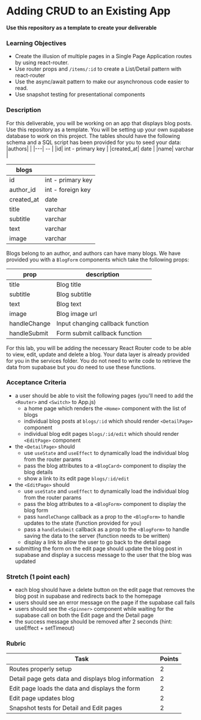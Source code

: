 # Adding CRUD to an Existing App
**Use this repository as a template to create your deliverable**

### Learning Objectives

- Create the illusion of multiple pages in a Single Page Application routes by using react-router.
- Use router props and `/items/:id` to create a List/Detail pattern with react-router 
- Use the async/await pattern to make our asynchronous code easier to read.
- Use snapshot testing for presentational components

### Description

For this deliverable, you will be working on an app that displays blog posts. Use this repository as a template. You will be setting up your own supabase database to work on this project. The tables should have the following schema and a SQL script has been provided for you to seed your data:
|authors| |
|---| -- |
|id| int - primary key |
|created_at| date |
|name| varchar |

|blogs| |
|---| -- |
|id| int - primary key |
|author_id| int - foreign key |
|created_at| date |
|title| varchar |
|subtitle| varchar |
|text| varchar |
|image| varchar |

Blogs belong to an author, and authors can have many blogs. We have provided you with a `BlogForm` components which take the following props:

| prop | description |
|--|--|
| title | Blog title |
| subtitle | Blog subtitle |
| text | Blog text |
| image | Blog image url |
| handleChange | Input changing callback function |
| handleSubmit | Form submit callback function |

For this lab, you will be adding the necessary React Router code to be able to view, edit, update and delete a blog.
Your data layer is already provided for you in the services folder. You do not need to write code to retrieve the data from supabase but you do need to use these functions.

### Acceptance Criteria

* a user should be able to visit the following pages (you'll need to add the `<Router>` and `<Switch>` to App.js)
  * a home page which renders the `<Home>` component with the list of blogs
  * individual blog posts at `blogs/:id` which should render `<DetailPage>` component
  * individual blog edit pages `blogs/:id/edit` which should render `<EditPage>` component
* the `<DetailPage>` should
  * use `useState` and `useEffect` to dynamically load the individual blog from the router params
  * pass the blog attributes to a `<BlogCard>` component to display the blog details
  * show a link to its edit page `blogs/:id/edit`
* the `<EditPage>` should
  * use `useState` and `useEffect` to dynamically load the individual blog from the router params
  * pass the blog attributes to a `<BlogForm>` component to display the blog form
  * pass `handleChange` callback as a prop to the `<BlogForm>` to handle updates to the state (function provided for you)
  * pass a `handleSubmit` callback as a prop to the `<BlogForm>` to handle saving the data to the server (function needs to be written)
  * display a link to allow the user to go back to the detail page
* submitting the form on the edit page should update the blog post in supabase and display a success message to the user that the blog was updated

### Stretch (1 point each)
* each blog should have a delete button on the edit page that removes the blog post in supabase and redirects back to the homepage
* users should see an error message on the page if the supabase call fails
* users should see the `<Spinner>` component while waiting for the supabase call on both the Edit page and the Detail page
* the success message should be removed after 2 seconds (hint: useEffect + setTimeout)

### Rubric
| Task | Points |
| --   | --     |
| Routes properly setup | 2 |
| Detail page gets data and displays blog information | 2 |
| Edit page loads the data and displays the form | 2 |
| Edit page updates blog | 2 |
| Snapshot tests for Detail and Edit pages | 2 |
